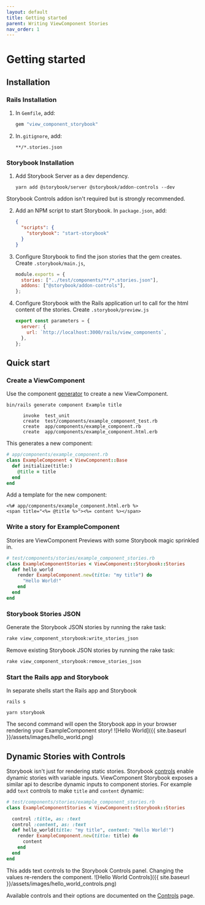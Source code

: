 ```yaml
---
layout: default
title: Getting started
parent: Writing ViewComponent Stories
nav_order: 1
---
```


# Getting started

## Installation

### Rails Installation

1. In `Gemfile`, add:
   ```ruby
   gem "view_component_storybook"
   ```
2. In`.gitignore`, add:
   ```text
   **/*.stories.json
   ```

### Storybook Installation

1. Add Storybook Server as a dev dependency. 
   ```console
   yarn add @storybook/server @storybook/addon-controls --dev
   ```
  Storybook Controls addon isn't required but is strongly recommended.

2. Add an NPM script to start Storybook. In `package.json`, add:

   ```json
   {
     "scripts": {
       "storybook": "start-storybook"
     }
   }
   ```

3. Configure Storybook to find the json stories that the gem creates. Create `.storybook/main.js`,

   ```javascript
   module.exports = {
     stories: ["../test/components/**/*.stories.json"],
     addons: ["@storybook/addon-controls"],
   };
   ```

4. Configure Storybook with the Rails application url to call for the html content of the stories. Create `.storybook/preview.js`

   ```javascript
   export const parameters = {
     server: {
       url: `http://localhost:3000/rails/view_components`,
     },
   };
   ```


## Quick start

### Create a ViewComponent

Use the component [generator](https://viewcomponent.org/guide/generators.html) to create a new ViewComponent.

```console
bin/rails generate component Example title

      invoke  test_unit
      create  test/components/example_component_test.rb
      create  app/components/example_component.rb
      create  app/components/example_component.html.erb
```

This generates a new component:

```ruby
# app/components/example_component.rb
class ExampleComponent < ViewComponent::Base
  def initialize(title:)
    @title = title
  end
end
```

Add a template for the new component: 

```erb
<%# app/components/example_component.html.erb %>
<span title="<%= @title %>"><%= content %></span>
```

### Write a story for ExampleComponent

Stories are ViewComponent Previews with some Storybook magic sprinkled in.

```ruby
# test/components/stories/example_component_stories.rb
class ExampleComponentStories < ViewComponent::Storybook::Stories
  def hello_world
    render ExampleComponent.new(title: "my title") do
      "Hello World!"
    end 
  end
end
```

### Storybook Stories JSON

Generate the Storybook JSON stories by running the rake task:

```sh
rake view_component_storybook:write_stories_json
```

Remove existing Storybook JSON stories by running the rake task:

```sh
rake view_component_storybook:remove_stories_json
```

### Start the Rails app and Storybook

In separate shells start the Rails app and Storybook

```console
rails s
```

```console
yarn storybook
```

The second command will open the Storybook app in your browser rendering your ExampleComponent story!
![Hello World]({{ site.baseurl }}/assets/images/hello_world.png)


## Dynamic Stories with Controls

Storybook isn't just for rendering static stories. Storybook [controls](https://storybook.js.org/docs/react/essentials/controls) enable dynamic stories with variable inputs. ViewComponent Storybook exposes a similar api to describe dynamic inputs to component stories. For example add `text` controls to make `title` and `content` dynamic:

```ruby
# test/components/stories/example_component_stories.rb
class ExampleComponentStories < ViewComponent::Storybook::Stories

  control :title, as: :text
  control :content, as: :text
  def hello_world(title: "my title", content: "Hello World!")
    render ExampleComponent.new(title: title) do
      content
    end 
  end
end
```

This adds text controls to the Storybook Controls panel. Changing the values re-renders the component.
![Hello World Controls]({{ site.baseurl }}/assets/images/hello_world_controls.png) 

Available controls and their options are documented on the [Controls](controls.md) page.
